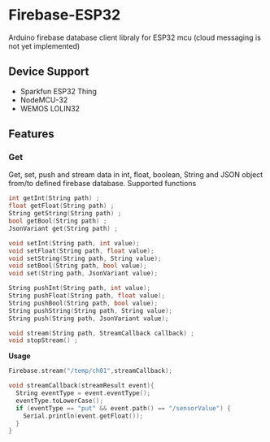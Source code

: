 # Firebase-ESP32
Arduino firebase database client libraly for ESP32 mcu (cloud messaging is not yet implemented)
## Device Support

 * Sparkfun ESP32 Thing
 * NodeMCU-32
 * WEMOS LOLIN32
 
## Features

### Get

Get, set, push and stream data in int, float, boolean, String and JSON object from/to defined firebase database.
Supported functions

```c++
int getInt(String path) ;
float getFloat(String path) ;
String getString(String path) ;
bool getBool(String path) ;
JsonVariant get(String path) ;

void setInt(String path, int value);
void setFloat(String path, float value);
void setString(String path, String value);
void setBool(String path, bool value);
void set(String path, JsonVariant value);

String pushInt(String path, int value);
String pushFloat(String path, float value);
String pushBool(String path, bool value);
String pushString(String path, String value);
String push(String path, JsonVariant value);

void stream(String path, StreamCallback callback) ;
void stopStream() ;

```


**Usage**

```c++
Firebase.stream("/temp/ch01",streamCallback);

void streamCallback(streamResult event){
  String eventType = event.eventType();
  eventType.toLowerCase();
  if (eventType == "put" && event.path() == "/sensorValue") {
    Serial.println(event.getFloat());
  }
}
```


